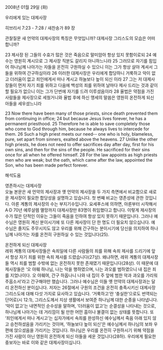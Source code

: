 2008년 01월 29일 (화)

우리에게 있는 대제사장



히브리서 7:23 - 7:28 / 새찬송가 89 장


관찰질문
새 언약의 대제사장의 특징은 무엇입니까?
대제사장 그리스도의 모습은 어떠합니까? 

23 제사장 된 그들의 수효가 많은 것은 죽음으로 말미암아 항상 있지 못함이로되 24 예수는 영원히 계시므로 그 제사장 직분도 갈리지 아니하느니라 25 그러므로 자기를 힘입어 하나님께 나아가는 자들을 온전히 구원하실 수 있으니 이는 그가 항상 살아 계셔서 그들을 위하여 간구하심이라 26 이러한 대제사장은 우리에게 합당하니 거룩하고 악이 없고 더러움이 없고 죄인에게서 떠나 계시고 하늘보다 높이 되신 이라 27 그는 저 대제사장들이 먼저 자기 죄를 위하고 다음에 백성의 죄를 위하여 날마다 제사 드리는 것과 같이 할 필요가 없으니 이는 그가 단번에 자기를 드려 이루셨음이라 28 율법은 약점을 가진 사람들을 제사장으로 세웠거니와 율법 후에 하신 맹세의 말씀은 영원히 온전하게 되신 아들을 세우셨느니라 

23 Now there have been many of those priests, since death prevented them from continuing in office; 24 but because Jesus lives forever, he has a permanent priesthood. 25 Therefore he is able to save completely those who come to God through him, because he always lives to intercede for them. 26 Such a high priest meets our need-- one who is holy, blameless, pure, set apart from sinners, exalted above the heavens. 27 Unlike the other high priests, he does not need to offer sacrifices day after day, first for his own sins, and then for the sins of the people. He sacrificed for their sins once for all when he offered himself. 28 For the law appoints as high priests men who are weak; but the oath, which came after the law, appointed the Son, who has been made perfect forever.

해석도움





영존하시는 대제사장  
오늘 본문은 새 언약의 제사장과 옛 언약의 제사장을 두 가지 측면에서 비교함으로 새로운 제사장이 필요한 합당성을 설명하고 있습니다. 첫 번째 비교는 영존성에 관한 것입니다. 아론 계통의 제사장의 수는 부지기수입니다. 요세푸스에 의하면, 아론부터 시작해서 A·D 70년 예루살렘 멸망까지 대제사장만 83명이 취임했다고 합니다. 이렇게 제사장의 수가 많은 단적인 이유는 그들이 죽음을 인하여 항상 있지 못하기 때문입니다. 그러나 예수님은 영원히 계신 분이시기에 또 다른 제사장이 단 한 명도 더 필요치 않으십니다. 예수님은 졸지도 주무시지도 않고 우리를 위해 간구하는 분이시기에 당신을 의지하여 하나님께 나아가는 자를 온전히 구원하실 수 있는 것입니다(25).     

온전하게 되신 대제사장  
레위 계통의 대제사장들은 속죄일에 다른 사람들의 죄를 위해 속죄 제사를 드리기에 앞서 항상 자기 죄를 위한 속죄 제사를 드렸습니다(27상). 왜냐하면, 레위 계통의 대제사장들 역시 죄를 범할 수밖에 없는 온전하지 못한 존재였기 때문입니다(28상). 이 때문에 대제사장들은 ‘오 야훼 하나님, 나는 악을 행하였으며, 나는 과오를 범하였으니 내 집은 죄를 지었나이다. 오 야훼여, 간구 하옵나니 나와 내 집이 주 앞에 범한 악과 과오를 가리워 주옵소서’라고 간구해야만 했습니다. 그러나 예수님은 이들 옛 언약의 대제사장과는 달리 온전하신 분이십니다. 저자는 26절에서 구원의 조건을 온전히 충족시키신 대제사장 그리스도에 대해 다섯 가지로 묘사하고 있습니다. ‘거룩하고’란 ‘충실한’으로도 번역되는 단어로(시 12:1), 그리스도께서 지상 생활에서 보여준 하나님께 대한 순종을 나타냅니다. ‘악이 없고’는 내면적인 순수성을 말하며, ‘더러움이 없고’는 순결성을 나타내는 것으로, 하나님께 나아가는 데 거리낌이 될 만한 어떤 흠이나 불결이 없는 상태를 뜻합니다. 또 ‘죄인에게서 떠나 계시고’는 십자가에서 속죄를 완성하신 예수님께서 죽음 아래 있지 않고 승천하셨음을 가리키는 것이며, ‘하늘보다 높이 되신’은 예수님께서 하나님의 보좌 우편에 앉으셨음을 가리키는 것입니다. 하나님은 우리를 온전히 구원하시기 위해 약점을 가진 사람이 아닌 영원히 온전하게 되신 아들을 세운 것입니다(28하). 우리에게 필요한 중보자는 바로 이와 같은 대제사장이십니다.